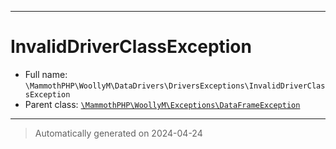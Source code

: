 ***

# InvalidDriverClassException





* Full name: `\MammothPHP\WoollyM\DataDrivers\DriversExceptions\InvalidDriverClassException`
* Parent class: [`\MammothPHP\WoollyM\Exceptions\DataFrameException`](../../Exceptions/DataFrameException.md)






***
> Automatically generated on 2024-04-24
